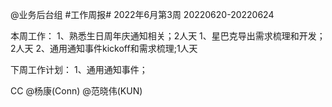 @业务后台组 #工作周报#
2022年6月第3周 20220620-20220624

本周工作：
1、熟悉生日周年庆通知相关；2人天
1、星巴克导出需求梳理和开发；2人天
2、通用通知事件kickoff和需求梳理;1人天

下周工作计划：
1、通用通知事件；

CC @杨康(Conn) @范晓伟(KUN)